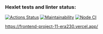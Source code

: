 ### Hexlet tests and linter status:
[![Actions Status](https://github.com/era230/frontend-project-11/workflows/hexlet-check/badge.svg)](https://github.com/era230/frontend-project-11/actions)
[![Maintainability](https://api.codeclimate.com/v1/badges/a6c30d35e5e52800505a/maintainability)](https://codeclimate.com/github/era230/frontend-project-11/maintainability)
[![Node CI](https://github.com/era230/frontend-project-11/actions/workflows/nodejs.yml/badge.svg)](https://github.com/era230/frontend-project-11/actions/workflows/nodejs.yml)

https://frontend-project-11-era230.vercel.app/
